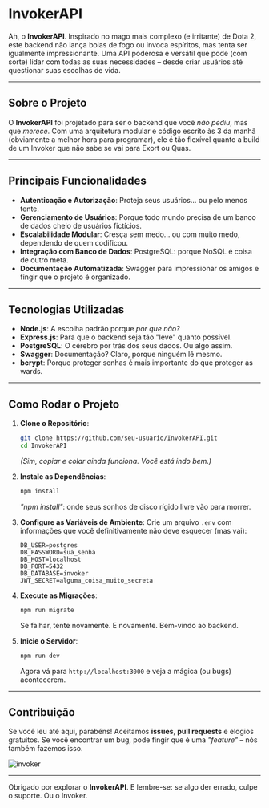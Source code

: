 # **InvokerAPI**

Ah, o **InvokerAPI**. Inspirado no mago mais complexo (e irritante) de Dota 2, este backend não lança bolas de fogo ou invoca espíritos, mas tenta ser igualmente impressionante. Uma API poderosa e versátil que pode (com sorte) lidar com todas as suas necessidades – desde criar usuários até questionar suas escolhas de vida.

---

## **Sobre o Projeto**
O **InvokerAPI** foi projetado para ser o backend que você *não pediu*, mas que *merece*. Com uma arquitetura modular e código escrito às 3 da manhã (obviamente a melhor hora para programar), ele é tão flexível quanto a build de um Invoker que não sabe se vai para Exort ou Quas.

---

## **Principais Funcionalidades**
- **Autenticação e Autorização**: Proteja seus usuários... ou pelo menos tente.
- **Gerenciamento de Usuários**: Porque todo mundo precisa de um banco de dados cheio de usuários fictícios.
- **Escalabilidade Modular**: Cresça sem medo... ou com muito medo, dependendo de quem codificou.
- **Integração com Banco de Dados**: PostgreSQL: porque NoSQL é coisa de outro meta.
- **Documentação Automatizada**: Swagger para impressionar os amigos e fingir que o projeto é organizado.

---

## **Tecnologias Utilizadas**
- **Node.js**: A escolha padrão porque *por que não?*
- **Express.js**: Para que o backend seja tão "leve" quanto possível.
- **PostgreSQL**: O cérebro por trás dos seus dados. Ou algo assim.
- **Swagger**: Documentação? Claro, porque ninguém lê mesmo.
- **bcrypt**: Porque proteger senhas é mais importante do que proteger as wards.

---

## **Como Rodar o Projeto**

1. **Clone o Repositório**:
   ```bash
   git clone https://github.com/seu-usuario/InvokerAPI.git
   cd InvokerAPI
   ```
   *(Sim, copiar e colar ainda funciona. Você está indo bem.)*

2. **Instale as Dependências**:
   ```bash
   npm install
   ```
   *"npm install"*: onde seus sonhos de disco rígido livre vão para morrer.

3. **Configure as Variáveis de Ambiente**:
   Crie um arquivo `.env` com informações que você definitivamente não deve esquecer (mas vai):
   ```
   DB_USER=postgres
   DB_PASSWORD=sua_senha
   DB_HOST=localhost
   DB_PORT=5432
   DB_DATABASE=invoker
   JWT_SECRET=alguma_coisa_muito_secreta
   ```

4. **Execute as Migrações**:
   ```bash
   npm run migrate
   ```
   Se falhar, tente novamente. E novamente. Bem-vindo ao backend.

5. **Inicie o Servidor**:
   ```bash
   npm run dev
   ```
   Agora vá para `http://localhost:3000` e veja a mágica (ou bugs) acontecerem.

---

## **Contribuição**
Se você leu até aqui, parabéns! Aceitamos **issues**, **pull requests** e elogios gratuitos. Se você encontrar um bug, pode fingir que é uma *"feature"* – nós também fazemos isso.

![invoker](https://github.com/user-attachments/assets/07c89e65-8aa7-41ba-b2ec-259e28851c70)


---

Obrigado por explorar o **InvokerAPI**. E lembre-se: se algo der errado, culpe o suporte. Ou o Invoker.

